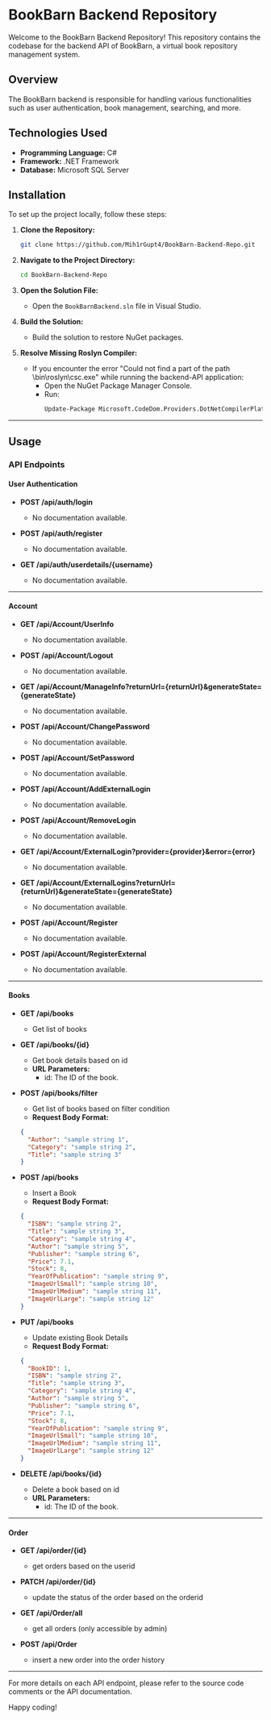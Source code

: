 # BookBarn Backend Repository

Welcome to the BookBarn Backend Repository! This repository contains the codebase for the backend API of BookBarn, a virtual book repository management system.

## Overview

The BookBarn backend is responsible for handling various functionalities such as user authentication, book management, searching, and more.

## Technologies Used

- **Programming Language:** C#
- **Framework:** .NET Framework
- **Database:** Microsoft SQL Server

## Installation

To set up the project locally, follow these steps:

1. **Clone the Repository:** 
    ```bash
    git clone https://github.com/Mih1rGupt4/BookBarn-Backend-Repo.git
    ```

2. **Navigate to the Project Directory:** 
    ```bash
    cd BookBarn-Backend-Repo
    ```

3. **Open the Solution File:**
    - Open the `BookBarnBackend.sln` file in Visual Studio.

4. **Build the Solution:**
    - Build the solution to restore NuGet packages.

5. **Resolve Missing Roslyn Compiler:**
    - If you encounter the error "Could not find a part of the path \bin\roslyn\csc.exe" while running the backend-API application:
        - Open the NuGet Package Manager Console.
        - Run:
            ```bash
            Update-Package Microsoft.CodeDom.Providers.DotNetCompilerPlatform -r
            ```

---

## Usage

### API Endpoints

#### User Authentication

- **POST /api/auth/login**
    - No documentation available.
    
- **POST /api/auth/register**
    - No documentation available.
    
- **GET /api/auth/userdetails/{username}**
    - No documentation available.

---

#### Account

- **GET /api/Account/UserInfo**
    - No documentation available.
    
- **POST /api/Account/Logout**
    - No documentation available.
    
- **GET /api/Account/ManageInfo?returnUrl={returnUrl}&generateState={generateState}**
    - No documentation available.
    
- **POST /api/Account/ChangePassword**
    - No documentation available.
    
- **POST /api/Account/SetPassword**
    - No documentation available.
    
- **POST /api/Account/AddExternalLogin**
    - No documentation available.
    
- **POST /api/Account/RemoveLogin**
    - No documentation available.
    
- **GET /api/Account/ExternalLogin?provider={provider}&error={error}**
    - No documentation available.
    
- **GET /api/Account/ExternalLogins?returnUrl={returnUrl}&generateState={generateState}**
    - No documentation available.
    
- **POST /api/Account/Register**
    - No documentation available.
    
- **POST /api/Account/RegisterExternal**
    - No documentation available.

---

#### Books

- **GET /api/books**
    - Get list of books
    
- **GET /api/books/{id}**
    - Get book details based on id
    - **URL Parameters:**
        - id: The ID of the book.
    
- **POST /api/books/filter**
    - Get list of books based on filter condition
    - **Request Body Format:**
    
    ```json
    {
      "Author": "sample string 1",
      "Category": "sample string 2",
      "Title": "sample string 3"
    }
    ```

- **POST /api/books**
    - Insert a Book
    - **Request Body Format:**
    
    ```json
    {
      "ISBN": "sample string 2",
      "Title": "sample string 3",
      "Category": "sample string 4",
      "Author": "sample string 5",
      "Publisher": "sample string 6",
      "Price": 7.1,
      "Stock": 8,
      "YearOfPublication": "sample string 9",
      "ImageUrlSmall": "sample string 10",
      "ImageUrlMedium": "sample string 11",
      "ImageUrlLarge": "sample string 12"
    }
    ```

- **PUT /api/books**
    - Update existing Book Details
    - **Request Body Format:**
    
    ```json
    {
      "BookID": 1,
      "ISBN": "sample string 2",
      "Title": "sample string 3",
      "Category": "sample string 4",
      "Author": "sample string 5",
      "Publisher": "sample string 6",
      "Price": 7.1,
      "Stock": 8,
      "YearOfPublication": "sample string 9",
      "ImageUrlSmall": "sample string 10",
      "ImageUrlMedium": "sample string 11",
      "ImageUrlLarge": "sample string 12"
    }
    ```

- **DELETE /api/books/{id}**
    - Delete a book based on id
    - **URL Parameters:**
        - id: The ID of the book.

---

#### Order

- **GET /api/order/{id}**
    - get orders based on the userid
    
- **PATCH /api/order/{id}**
    - update the status of the order based on the orderid
    
- **GET /api/Order/all**
    - get all orders (only accessible by admin)
    
- **POST /api/Order**
    - insert a new order into the order history
---
For more details on each API endpoint, please refer to the source code comments or the API documentation.

Happy coding!
